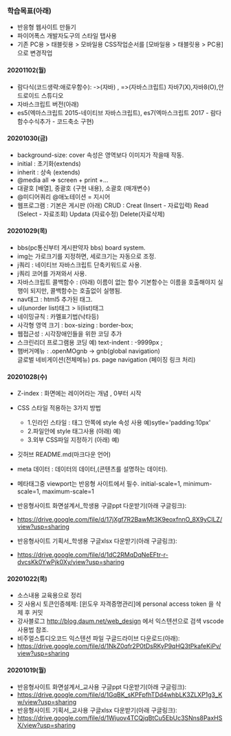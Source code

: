 ### 학습목표(아래)

- 반응형 웹사이트 만들기
- 파이어폭스 개발자도구의 스타일 탭사용
- 기존 PC용 > 태블릿용 > 모바일용 CSS작업순서를 [모바일용 > 태블릿용 > PC용] 으로 변경작업

#### 20201102(월)
- 람다식(코드생략:애로우함수): ->(자바) , =>(자바스크립트)
    자바7(X),자바8(O),안드로이드 스튜디오
- 자바스크립트 버전(아래)
- es5(엑마스크립트 2015-네이티브 자바스크립트),
    es7(엑마스크립트 2017 - 람다함수수식추가 - 코드축소 구현)

#### 20201030(금)
- background-size: cover 속성은 영역보다 이미지가 작을때 작동.
- initial : 초기화(extends)
- inherit : 상속 (extends)
- @media all => screen + print +... 
- 대괄호 [배열], 중괄호 {구현 내용}, 소괄호 (매개변수)
- @미디어쿼리
    @애노테이션 = 지시어
- 웹프로그램 : 기본은 게시판 (아래)
    CRUD : Creat (Insert - 자료입력)
           Read (Select - 자료조회)
           Updata (자료수정)
           Delete(자료삭제)

#### 20201029(목)
- bbs(pc통신부터 게시판약자 bbs) board system.
- img는 가로크기를 지정하면, 세로크기는 자동으로 조정.
- j쿼리 : 네이티브 자바스크립트 단축키워드로 사용.
- j쿼리 코어를 가져와서 사용.
- 자바스크립트 콜백함수 : (아래)
    이름이 없는 함수
    기본함수는 이름을 호출해야지 실행이 되지만, 콜백함수는 호출없이 실행됨.
- nav태그 : html5 추가된 태그.
- ul(unorder list)태그 > li(list)태그
- 네이밍규칙 : 카멜표기법(낙타등)
- 사각형 영역 크기 : box-sizing : border-box; 
- 웹접근성 : 시각장애인들을 위한 코딩 추가
- 스크린리더 프로그램용 코딩 예) text-indent : -9999px ;
- 햄버거메뉴 : .openMOgnb -> gnb(global navigation)         
    글로벌 네비게이션(전체메뉴)
    ps. page navigation (페이징 링크 처리)

#### 20201028(수)
- Z-index : 화면에는 레이어라는 개념 , 0부터 시작
- CSS 스타일 적용하는 3가지 방법
    - 1.인라인 스타일 : 태그 안쪽에 style 속성 사용
     예)sytle='padding:10px'
    - 2.파일안에 style 태그사용 (아래) 
     예)<style>내부 스타일 주기</style>
    - 3.외부 CSS파일 지정하기 (아래)
     예) <link href="CSS파일위치"/>
- 깃허브 README.md(마크다운 언어)
- meta 데이터 : 데이터의 데이터,(콘텐츠를 설명하는 데이터).
- 메타태그중 viewport는 반응형 사이트에서 필수.
    initial-scale=1, minimum-scale=1, maximum-scale=1

- 반응형사이트 화면설계서_학생용 구글ppt 다운받기(아래 구글링크):
- https://drive.google.com/file/d/17jXgf7R2BawMt3K9eoxfnnO_8X9yClLZ/view?usp=sharing
- 반응형사이트 기획서_학생용 구글xlsx 다운받기(아래 구글링크):
- https://drive.google.com/file/d/1dC2RMqDqNeEFtr-r-dvcsKk0YwPjk0Xy/view?usp=sharing

#### 20201022(목)

- 소스내용 교육용으로 정리
- 깃 사용시 토큰인증헤제: [윈도우 자격증명관리]에 personal access token 을 삭제 후 커밋
- 강사블로그 http://blog.daum.net/web_design 에서 익스텐션으로 검색 vscode 사용법 참조.
- 비주얼스튜디오코드 익스텐션 파일 구글드라이브 다운로드(아래):
- https://drive.google.com/file/d/1NkZ0qfr2P0tDsRKyP9qHQ3tPkafeKiPv/view?usp=sharing

#### 20201019(월)

- 반응형사이트 화면설계서_교사용 구글ppt 다운받기(아래 구글링크):
- https://drive.google.com/file/d/1GqBK_sKPFpfhTDd4whbLK3ZLXP1g3_Kw/view?usp=sharing
- 반응형사이트 기획서_교사용 구글xlsx 다운받기(아래 구글링크):
- https://drive.google.com/file/d/1Wjuov4TCQjqBtCu5EbUc3SNns8PaxHSX/view?usp=sharing

